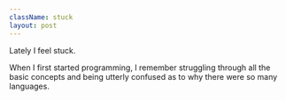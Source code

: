 ```yaml
---
className: stuck
layout: post
---
```


Lately I feel stuck.

When I first started programming, I remember struggling through all the basic concepts and being utterly confused as to why there were so many languages.